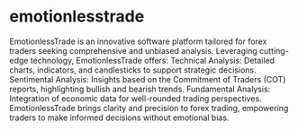 # emotionlesstrade
 EmotionlessTrade is an innovative software platform tailored for forex traders seeking comprehensive and unbiased analysis. Leveraging cutting-edge technology, EmotionlessTrade offers:  Technical Analysis: Detailed charts, indicators, and candlesticks to support strategic decisions.  Sentimental Analysis: Insights based on the Commitment of Traders (COT) reports, highlighting bullish and bearish trends.  Fundamental Analysis: Integration of economic data for well-rounded trading perspectives.  EmotionlessTrade brings clarity and precision to forex trading, empowering traders to make informed decisions without emotional bias. 
